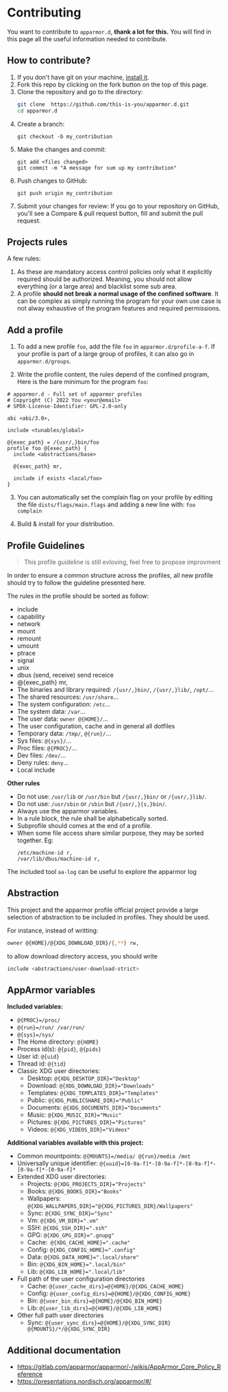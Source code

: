# Contributing

You want to contribute to `apparmor.d`, **thank a lot for this.** You will find
in this page all the useful information needed to contribute.


## How to contribute?

1. If you don't have git on your machine, [install it][git].
2. Fork this repo by clicking on the fork button on the top of this page.
3. Clone the repository and go to the directory:
   ```sh
   git clone  https://github.com/this-is-you/apparmor.d.git
   cd apparmor.d
   ```
4. Create a branch:
   ```
   git checkout -b my_contribution
   ```
5. Make the changes and commit:
   ```
   git add <files changed>
   git commit -m "A message for sum up my contribution"
   ```
6. Push changes to GitHub:
   ```
   git push origin my_contribution
   ```
7. Submit your changes for review: If you go to your repository on GitHub,
you'll see a Compare & pull request button, fill and submit the pull request.


## Projects rules
 
A few rules:
1. As these are mandatory access control policies only what it explicitly required
   should be authorized. Meaning, you should not allow everything (or a large area)
   and blacklist some sub area.
2. A profile **should not break a normal usage of the confined software**. It can
   be complex as simply running the program for your own use case is not alway
   exhaustive of the program features and required permissions.


## Add a profile

1. To add a new profile `foo`, add the file `foo` in `apparmor.d/profile-a-f`. 
   If your profile is part of a large group of profiles, it can also go in
   `apparmor.d/groups`.

2. Write the profile content, the rules depend of the confined program,
   Here is the bare minimum for the program `foo`:
```
# apparmor.d - Full set of apparmor profiles
# Copyright (C) 2022 You <your@email>
# SPDX-License-Identifier: GPL-2.0-only

abi <abi/3.0>,

include <tunables/global>

@{exec_path} = /{usr/,}bin/foo
profile foo @{exec_path} {
  include <abstractions/base>

  @{exec_path} mr,

  include if exists <local/foo>
}
```

3. You can automatically set the complain flag on your profile by editing the file `dists/flags/main.flags` and adding a new line with: `foo complain`

4. Build & install for your distribution.


## Profile Guidelines

> This profile guideline is still evloving, feel free to propose improvment

In order to ensure a common structure across the profiles, all new profile should
try to follow the guideline presented here.

The rules in the profile should be sorted as follow:
- include
- capability
- network
- mount
- remount
- umount
- ptrace
- signal
- unix
- dbus (send, receive) send receice 
- @{exec_path} mr,
- The binaries and library required: `/{usr/,}bin/`, `/{usr/,}lib/`, `/opt/`...
- The shared resources: `/usr/share`...
- The system configuration: `/etc`...
- The system data: `/var`...
- The user data: `owner @{HOME}/`...
- The user configuration, cache and in general all dotfiles
- Temporary data: `/tmp/`, `@{run}/`...
- Sys files: `@{sys}/`...
- Proc files: `@{PROC}/`... 
- Dev files: `/dev/`...
- Deny rules: `deny`...
- Local include


**Other rules**
* Do not use: `/usr/lib` or `/usr/bin` but `/{usr/,}bin/` or `/{usr/,}lib/`.
* Do not use: `/usr/sbin` or `/sbin` but `/{usr/,}{s,}bin/`.
* Always use the apparmor variables.
* In a rule block, the rule shall be alphabetically sorted.
* Subprofile should comes at the end of a profile.
* When some file access share similar purpose, they may be sorted together. Eg:
  ```
  /etc/machine-id r,
  /var/lib/dbus/machine-id r,
  ```

The included tool `aa-log` can be useful to explore the apparmor log 

## Abstraction

This project and the apparmor profile official project provide a large selection
of abstraction to be included in profiles. They should be used.

For instance, instead of writting:
```sh
owner @{HOME}/@{XDG_DOWNLOAD_DIR}/{,**} rw,
```
to allow download directory access, you should write

```sh
include <abstractions/user-download-strict>
```

## AppArmor variables

**Included variables:**

* `@{PROC}=/proc/`
* `@{run}=/run/ /var/run/`
* `@{sys}=/sys/`
* The Home directory: `@{HOME}`
* Process id(s): `@{pid}`, `@{pids}`
* User id: `@{uid}`
* Thread id: `@{tid}`
* Classic XDG user directories: 
    - Desktop: `@{XDG_DESKTOP_DIR}="Desktop"`
    - Download: `@{XDG_DOWNLOAD_DIR}="Downloads"`
    - Templates: `@{XDG_TEMPLATES_DIR}="Templates"`
    - Public: `@{XDG_PUBLICSHARE_DIR}="Public"`
    - Documents: `@{XDG_DOCUMENTS_DIR}="Documents"`
    - Music: `@{XDG_MUSIC_DIR}="Music"`
    - Pictures: `@{XDG_PICTURES_DIR}="Pictures"`
    - Videos: `@{XDG_VIDEOS_DIR}="Videos"`

**Additional variables available with this project:**

* Common mountpoints: `@{MOUNTS}=/media/ @{run}/media /mnt`
* Universally unique identifier: `@{uuid}=[0-9a-f]*-[0-9a-f]*-[0-9a-f]*-[0-9a-f]*-[0-9a-f]*`
* Extended XDG user directories: 
    - Projects: `@{XDG_PROJECTS_DIR}="Projects"`
    - Books: `@{XDG_BOOKS_DIR}="Books"`
    - Wallpapers: `@{XDG_WALLPAPERS_DIR}="@{XDG_PICTURES_DIR}/Wallpapers"`
    - Sync: `@{XDG_SYNC_DIR}="Sync"`
    - Vm: `@{XDG_VM_DIR}=".vm"`
    - SSH: `@{XDG_SSH_DIR}=".ssh"`
    - GPG: `@{XDG_GPG_DIR}=".gnupg"`
    - Cache:` @{XDG_CACHE_HOME}=".cache"`
    - Config: `@{XDG_CONFIG_HOME}=".config"`
    - Data: `@{XDG_DATA_HOME}=".local/share"`
    - Bin: `@{XDG_BIN_HOME}=".local/bin"`
    - Lib: `@{XDG_LIB_HOME}=".local/lib"`
* Full path of the user configuration directories
    - Cache: `@{user_cache_dirs}=@{HOME}/@{XDG_CACHE_HOME}`
    - Config: `@{user_config_dirs}=@{HOME}/@{XDG_CONFIG_HOME}`
    - Bin: `@{user_bin_dirs}=@{HOME}/@{XDG_BIN_HOME}`
    - Lib: `@{user_lib_dirs}=@{HOME}/@{XDG_LIB_HOME}`
* Other full path user directories
    - Sync: `@{user_sync_dirs}=@{HOME}/@{XDG_SYNC_DIR} @{MOUNTS}/*/@{XDG_SYNC_DIR}`

## Additional documentation

* https://gitlab.com/apparmor/apparmor/-/wikis/AppArmor_Core_Policy_Reference
* https://presentations.nordisch.org/apparmor/#/

[git]: https://help.github.com/articles/set-up-git/
